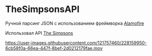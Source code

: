 # TheSimpsonsAPI
Ручной парсинг JSON с использованием фреймворка [Alamofire](https://github.com/Alamofire/Alamofire)

Использовал API [The Simpsons](https://thesimpsonsquoteapi.glitch.me)

https://user-images.githubusercontent.com/121757460/228159950-6cb58f0a-66ea-447f-8bef-2d0212179fae.mov

